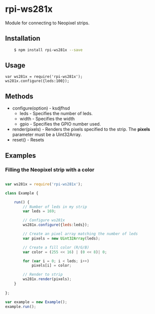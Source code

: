 # rpi-ws281x

Module for connecting to Neopixel strips.

## Installation

````bash
	$ npm install rpi-ws281x --save
````


## Usage

	var ws281x = require('rpi-ws281x');
    ws281x.configure({leds:100});

## Methods

- configure(option) - ksdjfhsd
	* leds - Specifies the number of leds.
	* width - Specifies the width 
	* gpio - Specifies the GPIO number used.
- render(pixels) - Renders the pixels specified to the strip. The **pixels** parameter must be a Uint32Array.
- reset() - Resets


## Examples

### Filling the Neopixel strip with a color

````javascript

var ws281x = require('rpi-ws281x');

class Example {

    run() {
        // Number of leds in my strip
        var leds = 169;

        // Configure ws281x
        ws281x.configure({leds:leds});

        // Create an pixel array matching the number of leds
        var pixels = new Uint32Array(leds);

        // Create a fill color (R/G/B)
        var color = (255 << 16) | (0 << 8)| 0;

        for (var i = 0; i < leds; i++)
            pixels[i] = color;

        // Render to strip
        ws281x.render(pixels);
    }
    
};

var example = new Example();
example.run();

````
